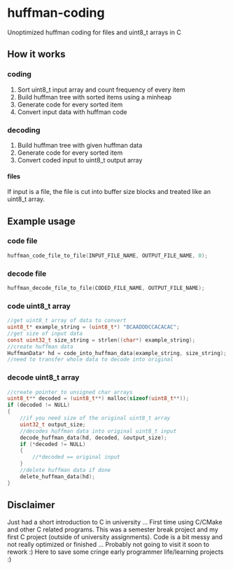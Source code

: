 # huffman-coding

Unoptimized huffman coding for files and uint8_t arrays in C

## How it works

### coding
1. Sort uint8_t input array and count frequency of every item
2. Build huffman tree with sorted items using a minheap
3. Generate code for every sorted item
4. Convert input data with huffman code

### decoding
1. Build huffman tree with given huffman data
2. Generate code for every sorted item
3. Convert coded input to uint8_t output array

#### files
If input is a file, the file is cut into buffer size blocks and treated like an uint8_t array.

## Example usage

### code file

```c
huffman_code_file_to_file(INPUT_FILE_NAME, OUTPUT_FILE_NAME, 0);
```

### decode file

```c
huffman_decode_file_to_file(CODED_FILE_NAME, OUTPUT_FILE_NAME);
```

### code uint8_t array

```c
//get uint8_t array of data to convert
uint8_t* example_string = (uint8_t*) "BCAADDDCCACACAC";
//get size of input data
const uint32_t size_string = strlen((char*) example_string);
//create huffman data
HuffmanData* hd = code_into_huffman_data(example_string, size_string);
//need to transfer whole data to decode into original
```

### decode uint8_t array

```c
//create pointer to unsigned char arrays
uint8_t** decoded = (uint8_t**) malloc(sizeof(uint8_t**));
if (decoded != NULL)
{
    //if you need size of the original uint8_t array
    uint32_t output_size;
    //decodes huffman data into original uint8_t input
    decode_huffman_data(hd, decoded, &output_size);
    if (*decoded != NULL)
    {
        //*decoded == original input
    }
    //delete huffman data if done
    delete_huffman_data(hd);
}
```

## Disclaimer
Just had a short introduction to C in university ... First time using C/CMake and other C related programs.
This was a semester break project and my first C project (outside of university assignments).
Code is a bit messy and not really optimized or finished ...
Probably not going to visit it soon to rework :)
Here to save some cringe early programmer life/learning projects :)
